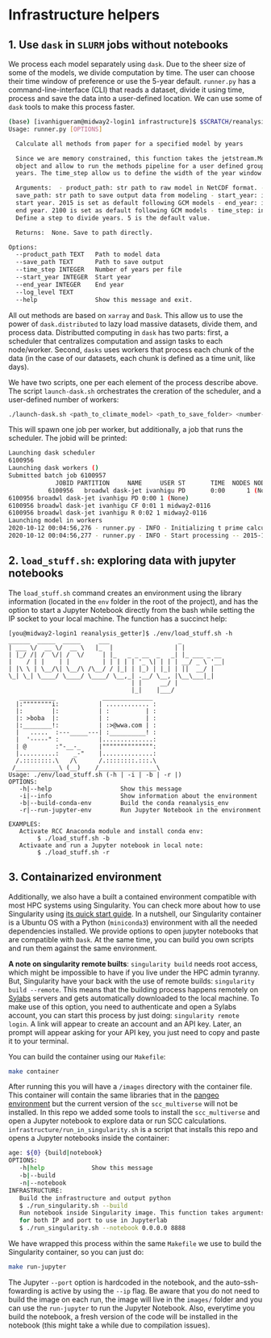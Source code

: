 # Infrastructure helpers

## 1. Use `dask` in `SLURM` jobs without notebooks

We process each model separately using `dask`. Due to the sheer size of some of
the models, we divide computation by time. The user can choose their time window
of preference or use the 5-year default. `runner.py` has a
command-line-interface (CLI) that reads a dataset, divide it using time, process
and save the data into a user-defined location. We can use some of `dask` tools
to make this process faster.

```bash
(base) [ivanhigueram@midway2-login1 infrastructure]$ $SCRATCH/reanalysis_env/bin/python runner.py --help
Usage: runner.py [OPTIONS]

  Calculate all methods from paper for a specified model by years

  Since we are memory constrained, this function takes the jetstream.Model
  object and allow to run the methods pipeline for a user defined group of
  years. The time_step allow us to define the width of the year window.

  Arguments:  - product_path: str path to raw model in NetCDF format. -
  save_path: str path to save output data from modeling - start_year: int
  start year. 2015 is set as default following GCM models - end_year: int
  end year. 2100 is set as default following GCM models - time_step: int
  Define a step to divide years. 5 is the default value.

  Returns:  None. Save to path directly.

Options:
  --product_path TEXT   Path to model data
  --save_path TEXT      Path to save output
  --time_step INTEGER   Number of years per file
  --start_year INTEGER  Start year
  --end_year INTEGER    End year
  --log_level TEXT
  --help                Show this message and exit.
```

All out methods are based on `xarray` and `Dask`. This allow us to use the power
of `dask.distributed` to lazy load massive datasets, divide them, and process
data. Distributted computing in `dask` has two parts: first, a scheduler that
centralizes computation and  assign tasks to each node/worker. Second, `dasks` 
uses workers that process each chunk of the data (in the case of our datasets, 
each chunk is defined as a time unit, like days). 

We have two scripts, one per each element of the process describe above. The
script `launch-dask.sh` orchestrates the creration of the scheduler, and a
user-defined number of workers: 

```bash
./launch-dask.sh <path_to_climate_model> <path_to_save_folder> <number-of-workers>
```

This will spawn one job per worker, but additionally, a job that runs the
scheduler. The jobid will be printed:

```bash
Launching dask scheduler
6100956
Launching dask workers ()
Submitted batch job 6100957
             JOBID PARTITION     NAME     USER ST       TIME  NODES NODELIST(REASON)
           6100956   broadwl dask-jet ivanhigu PD       0:00      1 (None)
6100956 broadwl dask-jet ivanhigu PD 0:00 1 (None)
6100956 broadwl dask-jet ivanhigu CF 0:01 1 midway2-0116
6100956 broadwl dask-jet ivanhigu R 0:02 1 midway2-0116
Launching model in workers
2020-10-12 00:04:56,276 - runner.py - INFO - Initializing t prime calculation
2020-10-12 00:04:56,277 - runner.py - INFO - Start processing -- 2015-12-01 to 2020-03-01
```

## 2. `load_stuff.sh`: exploring data with jupyter notebooks

The `load_stuff.sh` command creates an environment using the library information
(located in the `env` folder in the root of the project), and has the option to
start a Jupyter Notebook directly from the bash while setting the IP socket to
your local machine. The function has a succinct help: 

```
[you@midway2-login1 reanalysis_getter]$ ./env/load_stuff.sh -h
______  _____  _____     ___                   _
| ___ \/  __ \/  __ \   |_  |                 | |
| |_/ /| /  \/| /  \/     | |_   _ _ __  _   _| |_ ___ _ __
|    / | |    | |         | | | | | '_ \| | | | __/ _ \ '__|
| |\ \ | \__/\| \__/\ /\__/ / |_| | |_) | |_| | ||  __/ |
\_| \_| \____/ \____/ \____/ \__,_| .__/ \__, |\__\___|_|
                                  | |     __/ |
                                  |_|    |___/
   __________             ______________
  |:""""""""i:           | ............ :
  |:        |:           | :          | :
  |: >boba  |:           | :          | :
  |:________!:           | :>@wwa.com | :
  |   .....  :---_____---| :__________! :
  |  '-----" :           |..............:
  | @        :"-__-_     |"""""""""""""":
  |..........:    _-"    |..............:
  /.::::::::.\   /\      /.::::::::.:::.\
 /____________\ (__)    /________________\
Usage: ./env/load_stuff.sh (-h | -i | -b | -r |)
OPTIONS:
   -h|--help                   Show this message
   -i|--info                   Show information about the environment
   -b|--build-conda-env        Build the conda reanalysis_env
   -r|--run-jupyter-env        Run Jupyter Notebook in the environment

EXAMPLES:
   Activate RCC Anaconda module and install conda env:
        $ ./load_stuff.sh -b
   Activaate and run a Jupyter notebook in local note:
        $ ./load_stuff.sh -r
```

## 3. Containarized environment
Additionally, we also have a built a contained environment compatible with most
HPC systems using Singularity. You can check more about how to use Singularity
using [its quick start guide][5]. In a nutshell, our Singularity container is
a Ubuntu OS with a Python (`miniconda3`) environment with all the needed
dependencies installed. We provide options to open jupyter notebooks that are
compatible with `Dask`. At the same time, you can build you own scripts and run
them against the same environment. 

**A note on singularity remote builts**: `singularity build` needs root access,
which might be impossible to have if you live under the HPC admin tyranny. But, 
Singularity have your back with the use of remote builds: `singularity build
--remote`. This means that the building process happens remotely on [Sylabs][6]
servers and gets automatically downloaded to the local machine. To make use of
this option, you need to authenticate and open a Sylabs account, you can start
this process by just doing: `singularity remote login`. A link will appear to
create an account and an API key. Later, an prompt will appear asking for your
API key, you just need to copy and paste it to your terminal.

You can build the container using our `Makefile`: 

```bash
make container
```

After running this you will have a `/images` directory with the container file.
This container will contain the same libraries that in the [pangeo environment][7] 
but the current version of the `scc_multiverse` will not be installed. In this
repo we added some tools to install the `scc_multiverse` and open a Jupyter
notebook to explore data or run SCC calculations.
`infrastructure/run_in_singularity.sh` is a script that installs this repo and
opens a Jupyter notebooks inside the container:

```bash
age: ${0} {build|notebook}
OPTIONS:
   -h|help             Show this message
   -b|--build
   -n|--notebook
INFRASTRUCTURE:
   Build the infrastructure and output python
   $ ./run_singularity.sh --build
   Run notebook inside Singularity image. This function takes arguments
   for both IP and port to use in Jupyterlab
   $ ./run_singularity.sh --notebook 0.0.0.0 8888
```

We have wrapped this process within the same `Makefile` we use to build the
Singularity container, so you can just do: 

```bash
make run-jupyter
```

The Jupyter `--port` option is hardcoded in the notebook, and the
auto-ssh-fowarding is active by using the `--ip` flag. Be aware that you do not
need to build the image on each run, the image will live in the `images/` folder
and you can use the `run-jupyter` to run the Jupyter Notebook. Also, everytime
you build the notebook, a fresh version of the code will be installed in the
notebook (this might take a while due to compilation issues). 


[5]: https://sylabs.io/guides/3.5/user-guide/quick_start.html
[6]: https://sylabs.io/
[7]: https://pangeo.io/setup_guides/hpc.html""

